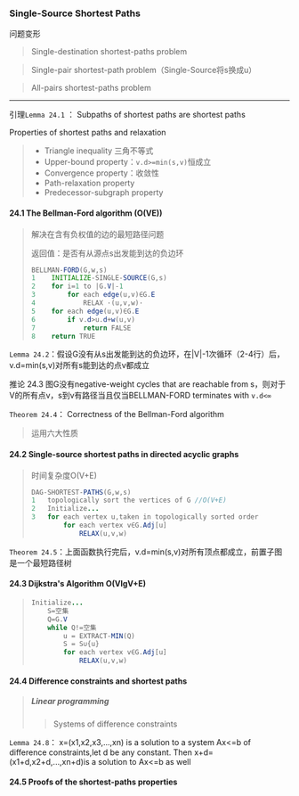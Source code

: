 ### Single-Source Shortest Paths

问题变形

> Single-destination shortest-paths problem

> Single-pair shortest-path problem（Single-Source将s换成u）

> All-pairs shortest-paths problem



---



引理`Lemma 24.1` ： Subpaths of shortest paths are shortest paths



Properties of shortest paths and relaxation

> - Triangle inequality 三角不等式
> - Upper-bound property：`v.d>=min(s,v)`恒成立
> - Convergence property：收敛性 
> - Path-relaxation property
> - Predecessor-subgraph property



#### 24.1 The Bellman-Ford algorithm (O(VE))

> 解决在含有负权值的边的最短路径问题
>
> 返回值：是否有从源点s出发能到达的负边环
>
> ```java
> BELLMAN-FORD(G,w,s)
> 1    INITIALIZE-SINGLE-SOURCE(G,s)
> 2    for i=1 to |G.V|-1
> 3        for each edge(u,v)∈G.E
> 4            RELAX ·(u,v,w)·
> 5    for each edge(u,v)∈G.E
> 6        if v.d>u.d+w(u,v)
> 7            return FALSE
> 8    return TRUE
> ```



`Lemma 24.2`：假设G没有从s出发能到达的负边环，在|V|-1次循环（2-4行）后，v.d=min(s,v)对所有s能到达的点v都成立



推论 24.3 图G没有negative-weight cycles that are reachable from s，则对于V的所有点v，s到v有路径当且仅当BELLMAN-FORD terminates with `v.d<∞`



`Theorem 24.4`： Correctness of the Bellman-Ford algorithm

> 运用六大性质



#### 24.2 Single-source shortest paths in directed acyclic graphs

> 时间复杂度O(V+E)
>
> ```java
> DAG-SHORTEST-PATHS(G,w,s)
> 1   topologically sort the vertices of G //O(V+E)
> 2   Initialize...
> 3   for each vertex u,taken in topologically sorted order
>         for each vertex v∈G.Adj[u]
>             RELAX(u,v,w)
> ```

`Theorem 24.5`：上面函数执行完后，v.d=min(s,v)对所有顶点都成立，前置子图是一个最短路径树



#### 24.3 Dijkstra's Algorithm O(VlgV+E)

> ```java
> Initialize...
>     S=空集
>     Q=G.V
>     while Q!=空集
>         u = EXTRACT-MIN(Q)
>         S = S∪{u}
>         for each vertex v∈G.Adj[u]
>             RELAX(u,v,w)
> ```



#### 24.4 Difference constraints and shortest paths

> ##### Linear programming
>
> > Systems of difference constraints

 `Lemma 24.8`： x=(x1,x2,x3,...,xn) is a solution to a system Ax<=b of difference constraints,let d be any constant. Then x+d=(x1+d,x2+d,...,xn+d)is a solution to Ax<=b as well



#### 24.5 Proofs of the shortest-paths properties

> 

